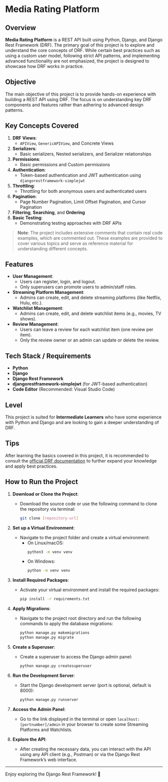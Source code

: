 # Media Rating Platform

## Overview
**Media Rating Platform** is a REST API built using Python, Django, and Django Rest Framework (DRF). The primary goal of this project is to explore and understand the core concepts of DRF. While certain best practices such as using a custom user model, following strict API patterns, and implementing advanced functionality are not emphasized, the project is designed to showcase how DRF works in practice.

## Objective
The main objective of this project is to provide hands-on experience with building a REST API using DRF. The focus is on understanding key DRF components and features rather than adhering to advanced design patterns.

## Key Concepts Covered
1. **DRF Views**:
   - `APIView`, `GenericAPIView`, and Concrete Views
2. **Serializers**:
   - Basic serializers, Nested serializers, and Serializer relationships
3. **Permissions**:
   - Basic permissions and Custom permissions
4. **Authentication**:
   - Token-based authentication and JWT authentication using `djangorestframework-simplejwt`
5. **Throttling**:
   - Throttling for both anonymous users and authenticated users
6. **Pagination**:
   - Page Number Pagination, Limit Offset Pagination, and Cursor Pagination
7. **Filtering**, **Searching**, and **Ordering**
8. **Basic Testing**:
   - Demonstrating testing approaches with DRF APIs

> **Note**: The project includes extensive comments that contain real code examples, which are commented out. These examples are provided to cover various topics and serve as reference material for understanding different concepts.

## Features
- **User Management**:
   - Users can register, login, and logout.
   - Only superusers can promote users to admin/staff roles.
- **Streaming Platform Management**:
   - Admins can create, edit, and delete streaming platforms (like Netflix, Hulu, etc.).
- **Watchlist Management**:
   - Admins can create, edit, and delete watchlist items (e.g., movies, TV shows).
- **Review Management**:
   - Users can leave a review for each watchlist item (one review per item).
   - Only the review owner or an admin can update or delete the review.

## Tech Stack / Requirements
- **Python**
- **Django**
- **Django Rest Framework**
- **djangorestframework-simplejwt** (for JWT-based authentication)
- **Code Editor** (Recommended: Visual Studio Code)

## Level
This project is suited for **Intermediate Learners** who have some experience with Python and Django and are looking to gain a deeper understanding of DRF.

## Tips
After learning the basics covered in this project, it is recommended to consult the [official DRF documentation](https://www.django-rest-framework.org/) to further expand your knowledge and apply best practices.

## How to Run the Project

1. **Download or Clone the Project**:
   - Download the source code or use the following command to clone the repository via terminal:
     ```bash
     git clone [repository-url]
     ```

2. **Set up a Virtual Environment**:
   - Navigate to the project folder and create a virtual environment:
     - On Linux/macOS:
       ```bash
       python3 -m venv venv
       ```
     - On Windows:
       ```bash
       python -m venv venv
       ```

3. **Install Required Packages**:
   - Activate your virtual environment and install the required packages:
     ```bash
     pip install -r requirements.txt
     ```

4. **Apply Migrations**:
   - Navigate to the project root directory and run the following commands to apply the database migrations:
     ```bash
     python manage.py makemigrations
     python manage.py migrate
     ```

5. **Create a Superuser**:
   - Create a superuser to access the Django admin panel:
     ```bash
     python manage.py createsuperuser
     ```

6. **Run the Development Server**:
   - Start the Django development server (port is optional, default is 8000):
     ```bash
     python manage.py runserver
     ```

7. **Access the Admin Panel**:
   - Go to the link displayed in the terminal or open `localhost:[portnumber]/admin` in your browser to create some Streaming Platforms and Watchlists.

8. **Explore the API**:
   - After creating the necessary data, you can interact with the API using any API client (e.g., Postman) or via the Django Rest Framework’s web interface.

---

Enjoy exploring the Django Rest Framework! 🎉
